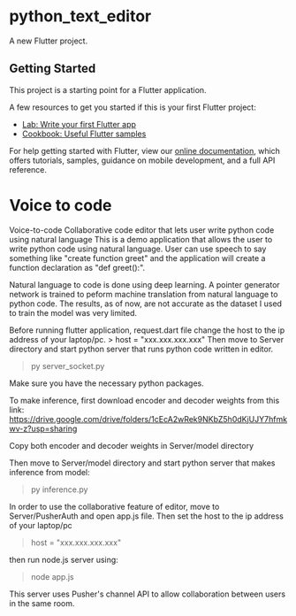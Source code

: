 # python_text_editor

A new Flutter project.

## Getting Started

This project is a starting point for a Flutter application.

A few resources to get you started if this is your first Flutter project:

- [Lab: Write your first Flutter app](https://flutter.dev/docs/get-started/codelab)
- [Cookbook: Useful Flutter samples](https://flutter.dev/docs/cookbook)

For help getting started with Flutter, view our
[online documentation](https://flutter.dev/docs), which offers tutorials,
samples, guidance on mobile development, and a full API reference.


# Voice to code
 

Voice-to-code Collaborative code editor that lets user write python code using natural language This is a demo application that allows the user to write python code using natural language. 
User can use speech to say something like "create function greet" and the application will create a function declaration as "def greet():". 

Natural language to code is done using deep learning. A pointer generator network is trained to peform machine translation from natural language to python code. The results, as of now, are not accurate as the dataset I used to train the model was very limited. 

Before running flutter application, request.dart file change the host to the ip address of your laptop/pc. > host = "xxx.xxx.xxx.xxx" Then move to Server directory and start python server that runs python code written in editor. 
> py server_socket.py 

Make sure you have the necessary python packages. 

To make inference, first download encoder and decoder weights from this link:
https://drive.google.com/drive/folders/1cEcA2wRek9NKbZ5h0dKjUJY7hfmkwv-z?usp=sharing

Copy both encoder and decoder weights in Server/model directory

Then move to Server/model directory and start python server that makes inference from model: 
> py inference.py 

In order to use the collaborative feature of editor, move to Server/PusherAuth and open app.js file. Then set the host to the ip address of your laptop/pc 

> host = "xxx.xxx.xxx.xxx" 

then run node.js server using: 
> node app.js 

This server uses Pusher's channel API to allow collaboration between users in the same room.
